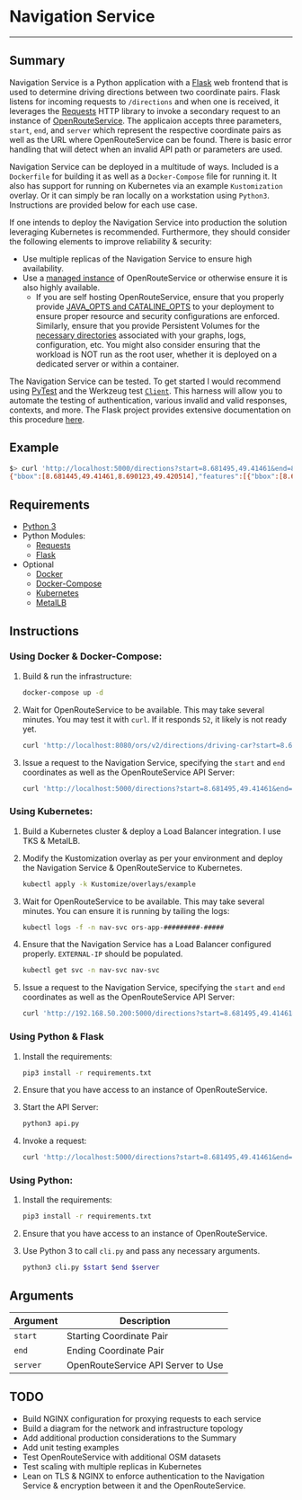 # Navigation Service

<hr>

## Summary

Navigation Service is a Python application with a [Flask](https://flask.palletsprojects.com/en/2.0.x/) web frontend that is used to determine driving directions between two coordinate pairs. Flask listens for incoming requests to `/directions` and when one is received, it leverages the [Requests](https://docs.python-requests.org/en/latest/) HTTP library to invoke a secondary request to an instance of [OpenRouteService](https://github.com/GIScience/openrouteservice). The applicaion accepts three parameters, `start`, `end`, and `server` which represent the respective coordinate pairs as well as the URL where OpenRouteService can be found. There is basic error handling that will detect when an invalid API path or parameters are used.

Navigation Service can be deployed in a multitude of ways. Included is a `Dockerfile` for building it as well as a `Docker-Compose` file for running it. It also has support for running on Kubernetes via an example `Kustomization` overlay. Or it can simply be ran locally on a workstation using `Python3`. Instructions are provided below for each use case. 

If one intends to deploy the Navigation Service into production the solution leveraging Kubernetes is recommended. Furthermore, they should consider the following elements to improve reliability & security:

* Use multiple replicas of the Navigation Service to ensure high availability. 
* Use a [managed instance](https://openrouteservice.org/plans/) of OpenRouteService or otherwise ensure it is also highly available. 
  * If you are self hosting OpenRouteService, ensure that you properly provide [JAVA_OPTS and CATALINE_OPTS](https://github.com/GIScience/openrouteservice/blob/master/docker/docker-compose.yml#L22) to your deployment to ensure proper resource and security configurations are enforced. Similarly, ensure that you provide Persistent Volumes for the [necessary directories](https://github.com/GIScience/openrouteservice/blob/master/docker/docker-compose.yml#L15) associated with your graphs, logs, configuration, etc. You might also consider ensuring that the workload is NOT run as the root user, whether it is deployed on a dedicated server or within a container. 

The Navigation Service can be tested. To get started I would recommend using [PyTest](https://docs.pytest.org/en/6.2.x/) and the Werkzeug test [`Client`](https://werkzeug.palletsprojects.com/en/2.0.x/test/#werkzeug.test.Client). This harness will allow you to automate the testing of authentication, various invalid and valid responses, contexts, and more. The Flask project provides extensive documentation on this procedure [here](https://flask.palletsprojects.com/en/2.0.x/testing/). 

## Example

```bash
$> curl 'http://localhost:5000/directions?start=8.681495,49.41461&end=8.687872,49.420318&server=http://ors-app:8080/ors/v2/'
{"bbox":[8.681445,49.41461,8.690123,49.420514],"features":[{"bbox":[8.681445,49.41461,8.690123,49.420514],"geometry":{"coordinates":[[8.681495,49.41461],[8.681445,49.415755],[8.681509,49.416087],[8.681674,49.4166],[8.681815,49.417079],[8.681873,49.417276],[8.681882,49.417391],[8.682107,49.41739],[8.682461,49.417389],[8.68269,49.417388],[8.682782,49.417388],[8.683596,49.417386],[8.684681,49.417373],[8.685382,49.417368],[8.68504,49.419273],[8.686507,49.41943],[8.687109,49.419488],[8.6883,49.41962],[8.688398,49.41963],[8.690104,49.419828],[8.690123,49.419833],[8.689854,49.420216],[8.689652,49.420514],[8.68963,49.42051],[8.688601,49.420393],[8.687872,49.420318]],"type":"LineString"},"properties":{"segments":[{"distance":1365.3,"duration":315.2,"steps":[{"distance":312.2,"duration":74.9,"instruction":"Head north on Wielandtstra\u00dfe","name":"Wielandtstra\u00dfe","type":11,"way_points":[0,6]},{"distance":253.2,"duration":60.8,"instruction":"Turn right onto M\u00f6nchhofstra\u00dfe","name":"M\u00f6nchhofstra\u00dfe","type":1,"way_points":[6,13]},{"distance":213.2,"duration":51.2,"instruction":"Turn left onto Keplerstra\u00dfe","name":"Keplerstra\u00dfe","type":0,"way_points":[13,14]},{"distance":372.9,"duration":89.5,"instruction":"Turn right onto Moltkestra\u00dfe","name":"Moltkestra\u00dfe","type":1,"way_points":[14,20]},{"distance":83.0,"duration":7.5,"instruction":"Turn left onto Handschuhsheimer Landstra\u00dfe, B 3","name":"Handschuhsheimer Landstra\u00dfe, B 3","type":0,"way_points":[20,22]},{"distance":130.8,"duration":31.4,"instruction":"Turn left onto Roonstra\u00dfe","name":"Roonstra\u00dfe","type":0,"way_points":[22,25]},{"distance":0.0,"duration":0.0,"instruction":"Arrive at Roonstra\u00dfe, straight ahead","name":"-","type":10,"way_points":[25,25]}]}],"summary":{"distance":1365.3,"duration":315.2},"way_points":[0,25]},"type":"Feature"}],"metadata":{"attribution":"openrouteservice.org, OpenStreetMap contributors","engine":{"build_date":"2021-12-05T21:43:16Z","graph_date":"2021-12-05T21:45:58Z","version":"6.6.1"},"query":{"coordinates":[[8.681495,49.41461],[8.687872,49.420318]],"format":"json","profile":"driving-car"},"service":"routing","timestamp":1638740766945},"type":"FeatureCollection"}
````

## Requirements

* [Python 3](https://www.python.org/downloads/)
* Python Modules: 
  * [Requests](https://docs.python-requests.org/en/latest/user/install/)
  * [Flask](https://flask.palletsprojects.com/en/2.0.x/installation/)
* Optional
  * [Docker](https://docs.docker.com/get-docker/)
  * [Docker-Compose](https://docs.docker.com/compose/install/)
  * [Kubernetes](https://kubernetes.io/docs/setup/)
  * [MetalLB](https://metallb.universe.tf/installation/)

## Instructions

### Using Docker & Docker-Compose:

1. Build & run the infrastructure:
   ```bash
   docker-compose up -d
   ```

2. Wait for OpenRouteService to be available. This may take several minutes. You may test it with `curl`. If it responds `52`, it likely is not ready yet.

   ```bash
   curl 'http://localhost:8080/ors/v2/directions/driving-car?start=8.681495,49.41461&end=8.687872,49.420318'
   ```

3. Issue a request to the Navigation Service, specifying the `start` and `end` coordinates as well as the OpenRouteService API Server:

   ```bash
   curl 'http://localhost:5000/directions?start=8.681495,49.41461&end=8.687872,49.420318&server=http://ors-app:8080/ors/v2/'
   ```

### Using Kubernetes:

1. Build a Kubernetes cluster & deploy a Load Balancer integration. I use TKS & MetalLB.

2. Modify the Kustomization overlay as per your environment and deploy the Navigation Service & OpenRouteService to Kubernetes. 

   ```bash
   kubectl apply -k Kustomize/overlays/example
   ```

3. Wait for OpenRouteService to be available. This may take several minutes. You can ensure it is running by tailing the logs:

   ```bash
   kubectl logs -f -n nav-svc ors-app-#########-#####
   ```

4. Ensure that the Navigation Service has a Load Balancer configured properly. `EXTERNAL-IP` should be populated.

   ```bash
   kubectl get svc -n nav-svc nav-svc
   ```

5. Issue a request to the Navigation Service, specifying the `start` and `end` coordinates as well as the OpenRouteService API Server:

   ```bash
   curl 'http://192.168.50.200:5000/directions?start=8.681495,49.41461&end=8.687872,49.420318&server=http://ors-app:8080/ors/v2/'
   ```

### Using Python & Flask

1. Install the requirements:

   ```bash
   pip3 install -r requirements.txt
   ```

2. Ensure that you have access to an instance of OpenRouteService.

2. Start the API Server:

   ```bash
   python3 api.py
   ```

3. Invoke a request:

   ```bash
   curl 'http://localhost:5000/directions?start=8.681495,49.41461&end=8.687872,49.420318&server=http://localhost:8080/ors/v2/'
   ```
### Using Python:

1. Install the requirements:

   ```bash
   pip3 install -r requirements.txt
   ```

2. Ensure that you have access to an instance of OpenRouteService.

2. Use Python 3 to call `cli.py` and pass any necessary arguments. 

   ```bash
   python3 cli.py $start $end $server
   ```

## Arguments

| Argument | Description                        |
| -------- | ---------------------------------- |
| `start`  | Starting Coordinate Pair           |
| `end`    | Ending Coordinate Pair             |
| `server` | OpenRouteService API Server to Use |

## TODO

* Build NGINX configuration for proxying requests to each service 
* Build a diagram for the network and infrastructure topology
* Add additional production considerations to the Summary
* Add unit testing examples
* Test OpenRouteService with additional OSM datasets 
* Test scaling with multiple replicas in Kubernetes 
* Lean on TLS & NGINX to enforce authentication to the Navigation Service & encryption between it and the OpenRouteService. 

